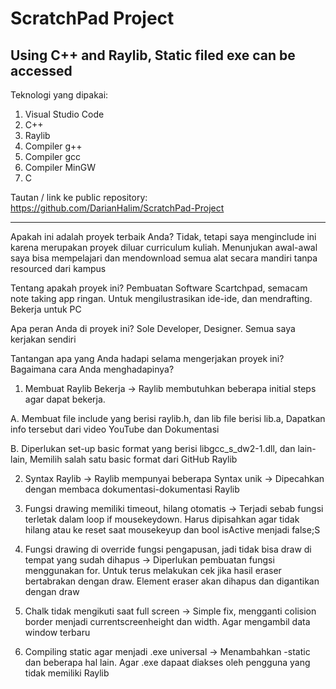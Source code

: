 # ScratchPad Project
 Using C++ and Raylib, Static filed exe can be accessed
---------------------------

Teknologi yang dipakai: 
1. Visual Studio Code
2. C++
3. Raylib
4. Compiler g++
5. Compiler gcc
6. Compiler MinGW
7. C

Tautan / link ke public repository:  https://github.com/DarianHalim/ScratchPad-Project

---------------------------------------------

Apakah ini adalah proyek terbaik Anda?
Tidak, tetapi saya menginclude ini karena merupakan proyek diluar curriculum kuliah. Menunjukan awal-awal saya bisa mempelajari dan mendownload semua alat secara mandiri
tanpa resourced dari kampus

Tentang apakah proyek ini?
Pembuatan Software Scartchpad, semacam note taking app ringan. Untuk mengilustrasikan ide-ide, dan mendrafting. Bekerja untuk PC

Apa peran Anda di proyek ini?
Sole Developer, Designer. Semua saya kerjakan sendiri

Tantangan apa yang Anda hadapi selama
mengerjakan proyek ini? Bagaimana cara
Anda menghadapinya?

1. Membuat Raylib Bekerja
-> Raylib membutuhkan beberapa initial steps agar dapat bekerja. 

A. Membuat file include yang berisi raylib.h, dan lib file berisi lib.a, Dapatkan info tersebut dari video YouTube dan Dokumentasi

B. Diperlukan set-up basic format yang berisi libgcc_s_dw2-1.dll, dan lain-lain, Memilih salah satu basic format dari GitHub Raylib


2. Syntax Raylib
-> Raylib mempunyai beberapa Syntax unik -> Dipecahkan dengan membaca dokumentasi-dokumentasi Raylib 

3. Fungsi drawing memiliki timeout, hilang otomatis 
-> Terjadi sebab fungsi terletak dalam loop if mousekeydown. Harus dipisahkan agar tidak hilang atau ke reset saat mousekeyup dan bool isActive menjadi false;S

4. Fungsi drawing  di override fungsi pengapusan, jadi tidak bisa draw di tempat yang sudah dihapus
-> Diperlukan pembuatan fungsi menggunakan for. Untuk terus melakukan cek jika hasil eraser bertabrakan dengan draw. Element eraser akan dihapus dan digantikan dengan draw

5. Chalk tidak mengikuti saat full screen
-> Simple fix, mengganti colision border menjadi currentscreenheight dan width. Agar mengambil data window terbaru

6. Compiling static agar menjadi .exe universal
-> Menambahkan -static dan beberapa hal lain. Agar .exe dapaat diakses oleh pengguna yang tidak memiliki Raylib
